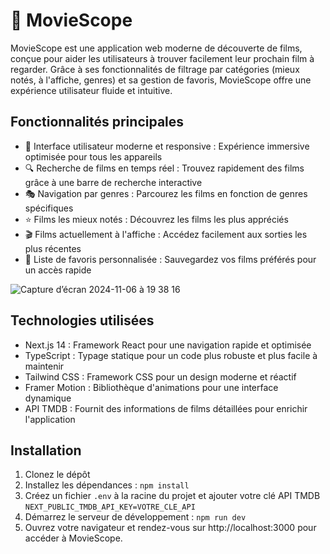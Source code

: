 # 🍿 MovieScope

MovieScope est une application web moderne de découverte de films, conçue pour aider les utilisateurs à trouver facilement leur prochain film à regarder. Grâce à ses fonctionnalités de filtrage par catégories (mieux notés, à l'affiche, genres) et sa gestion de favoris, MovieScope offre une expérience utilisateur fluide et intuitive.


## Fonctionnalités principales

- 🎯 Interface utilisateur moderne et responsive : Expérience immersive optimisée pour tous les appareils
- 🔍 Recherche de films en temps réel : Trouvez rapidement des films grâce à une barre de recherche interactive
- 🎭 Navigation par genres : Parcourez les films en fonction de genres spécifiques
- ⭐ Films les mieux notés : Découvrez les films les plus appréciés
- 🎬 Films actuellement à l'affiche : Accédez facilement aux sorties les plus récentes
- 💖 Liste de favoris personnalisée : Sauvegardez vos films préférés pour un accès rapide

![Capture d’écran 2024-11-06 à 19 38 16](https://github.com/user-attachments/assets/e507629e-9397-4a53-a2b5-f22e93255b64)



## Technologies utilisées

- Next.js 14 : Framework React pour une navigation rapide et optimisée
- TypeScript : Typage statique pour un code plus robuste et plus facile à maintenir
- Tailwind CSS : Framework CSS pour un design moderne et réactif
- Framer Motion : Bibliothèque d'animations pour une interface dynamique
- API TMDB : Fournit des informations de films détaillées pour enrichir l'application

## Installation

1. Clonez le dépôt
2. Installez les dépendances : `npm install`
3. Créez un fichier `.env` à la racine du projet et ajouter votre clé API TMDB `NEXT_PUBLIC_TMDB_API_KEY=VOTRE_CLE_API`
4. Démarrez le serveur de développement : `npm run dev`
5. Ouvrez votre navigateur et rendez-vous sur http://localhost:3000 pour accéder à MovieScope.

